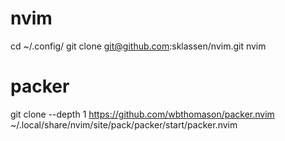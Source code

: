 # nvim

cd ~/.config/
git clone git@github.com:sklassen/nvim.git nvim


# packer
git clone --depth 1 https://github.com/wbthomason/packer.nvim ~/.local/share/nvim/site/pack/packer/start/packer.nvim

